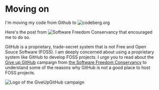 # Moving on

I'm moving my code from Github to ![codeberg.org](https://codeberg.org/muro)

Here's the post from ![Software Freedom Conservancy](https://sfconservancy.org/blog/2022/jun/30/give-up-github-launch/) that encouraged me to do so.

GitHub is a proprietary, trade-secret system that is not Free and Open Souce Software
(FOSS). I am deeply concerned about using a proprietary system like GitHub
to develop FOSS projects. 
I urge you to read about the [Give up GitHub](https://GiveUpGitHub.org) campaign from
[the Software Freedom Conservancy](https://sfconservancy.org) to understand
some of the reasons why GitHub is not a good place to host FOSS projects.

![Logo of the GiveUpGitHub campaign](https://sfconservancy.org/img/GiveUpGitHub.png)
